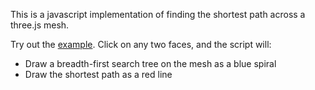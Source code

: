 This is a javascript implementation of finding the shortest path across a three.js mesh.

Try out the [example](https://foobarbecue.github.io/threejs-shortest-path/). Click on any two faces, and
the script will:
 * Draw a breadth-first search tree on the mesh as a blue spiral
 * Draw the shortest path as a red line